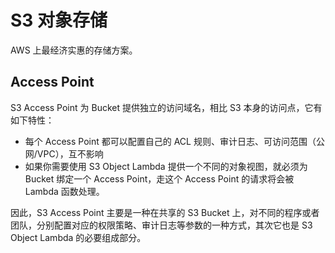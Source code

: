 # S3 对象存储

AWS 上最经济实惠的存储方案。

## Access Point

S3 Access Point 为 Bucket 提供独立的访问域名，相比 S3 本身的访问点，它有如下特性：

- 每个 Access Point 都可以配置自己的 ACL 规则、审计日志、可访问范围（公网/VPC），互不影响
- 如果你需要使用 S3 Object Lambda 提供一个不同的对象视图，就必须为 Bucket 绑定一个 Access Point，走这个 Access Point 的请求将会被 Lambda 函数处理。

因此，S3 Access Point 主要是一种在共享的 S3 Bucket 上，对不同的程序或者团队，分别配置对应的权限策略、审计日志等参数的一种方式，其次它也是 S3 Object Lambda 的必要组成部分。

